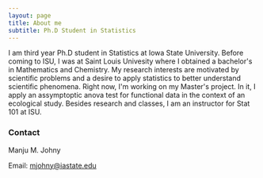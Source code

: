 ```yaml
---
layout: page
title: About me
subtitle: Ph.D Student in Statistics 
---
```


I am third year Ph.D student in Statistics at Iowa State University. Before coming to ISU, I was at Saint Louis Univesity where I obtained a bachelor's in Mathematics and Chemistry. My research interests are motivated by scientific problems and a desire to apply statistics to better understand scientific phenomena. Right now, I'm working on my Master's project. In it, I apply an assymptoptic anova test for functional data in the context of an ecological study. Besides research and classes, I am an instructor for Stat 101 at ISU. 

### Contact
Manju M. Johny 

Email: mjohny@iastate.edu
